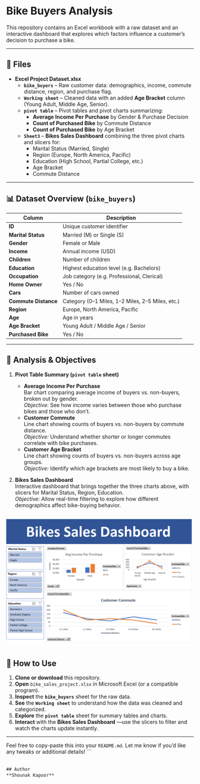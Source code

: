 # Bike Buyers Analysis

This repository contains an Excel workbook with a raw dataset and an interactive dashboard that explores which factors influence a customer’s decision to purchase a bike.

---

## 📂 Files

- **Excel Project Dataset.xlsx**  
  - **`bike_buyers`** – Raw customer data: demographics, income, commute distance, region, and purchase flag.  
  - **`Working sheet`** – Cleaned data with an added **Age Bracket** column (Young Adult, Middle Age, Senior).  
  - **`pivot table`** – Pivot tables and pivot charts summarizing:  
    - **Average Income Per Purchase** by Gender & Purchase Decision  
    - **Count of Purchased Bike** by Commute Distance  
    - **Count of Purchased Bike** by Age Bracket  
  - **`Sheet3`** – **Bikes Sales Dashboard** combining the three pivot charts and slicers for:  
    - Marital Status (Married, Single)  
    - Region (Europe, North America, Pacific)  
    - Education (High School, Partial College, etc.)  
    - Age Bracket  
    - Commute Distance  

---

## 📊 Dataset Overview (`bike_buyers`)

| Column              | Description                                    |
|---------------------|------------------------------------------------|
| **ID**              | Unique customer identifier                     |
| **Marital Status**  | Married (M) or Single (S)                      |
| **Gender**          | Female or Male                                 |
| **Income**          | Annual income (USD)                            |
| **Children**        | Number of children                             |
| **Education**       | Highest education level (e.g. Bachelors)       |
| **Occupation**      | Job category (e.g. Professional, Clerical)     |
| **Home Owner**      | Yes / No                                       |
| **Cars**            | Number of cars owned                           |
| **Commute Distance**| Category (0–1 Miles, 1–2 Miles, 2–5 Miles, etc.)|
| **Region**          | Europe, North America, Pacific                 |
| **Age**             | Age in years                                   |
| **Age Bracket**     | Young Adult / Middle Age / Senior              |
| **Purchased Bike**  | Yes / No                                       |

---

## 🎯 Analysis & Objectives

1. **Pivot Table Summary (`pivot table` sheet)**  
   - **Average Income Per Purchase**  
     Bar chart comparing average income of buyers vs. non-buyers, broken out by gender.  
     _Objective:_ See how income varies between those who purchase bikes and those who don’t.  
   - **Customer Commute**  
     Line chart showing counts of buyers vs. non-buyers by commute distance.  
     _Objective:_ Understand whether shorter or longer commutes correlate with bike purchases.  
   - **Customer Age Bracket**  
     Line chart showing counts of buyers vs. non-buyers across age groups.  
     _Objective:_ Identify which age brackets are most likely to buy a bike.

2. **Bikes Sales Dashboard**  
   Interactive dashboard that brings together the three charts above, with slicers for Marital Status, Region, Education.  
   _Objective:_ Allow real-time filtering to explore how different demographics affect bike-buying behavior.

![Alt Text](https://github.com/Shounakkapoor/bike-buyers-sales-dashboard/blob/main/Bikes%20Sales%20Dashboard.png)
---

## 🚀 How to Use 

1. **Clone or download** this repository.  
2. **Open** `bike_sales_project.xlsx` in Microsoft Excel (or a compatible program).  
3. **Inspect** the **`bike_buyers`** sheet for the raw data.  
4. **See** the **`Working sheet`** to understand how the data was cleaned and categorized.  
5. **Explore** the **`pivot table`** sheet for summary tables and charts.  
6. **Interact** with the **Bikes Sales Dashboard** —use the slicers to filter and watch the charts update instantly.

---

Feel free to copy-paste this into your `README.md`. Let me know if you’d like any tweaks or additional details! ```
````

## Author
**Shounak Kapoor**
